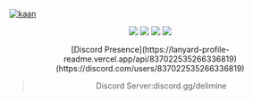 [![kaan](https://cdn.discordapp.com/attachments/835120017288200213/866905084263661568/20210720_074833.jpg)](https://discord.gg/delimine)
<p align="center">
   <a href="https://discord.com/users/837022535266336819" target"blank_"><img src="https://img.shields.io/badge/discord%20-111111.svg?&style=for-the-badge&logo=discord&logoColor=white"></a>
   <a href="https://open.spotify.com/user/kulkanerdenet" target"blank_"><img src="https://img.shields.io/badge/Spotify%20-111111.svg?&style=for-the-badge&logo=spotify&logoColor=white"></a>
   <a href="https://www.youtube.com/c/kaanxd" target"blank_"><img src="https://img.shields.io/badge/youtube%20-111111.svg?&style=for-the-badge&logo=youtube&logoColor=white"></a>
   <a href="https://github.com/zkaanstrqfe" target"blank_"><img src="https://img.shields.io/badge/GitHub%20-111111.svg?&style=for-the-badge&logo=github&logoColor=white"></a>
<div align="center">
[Discord Presence](https://lanyard-profile-readme.vercel.app/api/837022535266336819)(https://discord.com/users/837022535266336819)

> Discord Server:discord.gg/delimine
